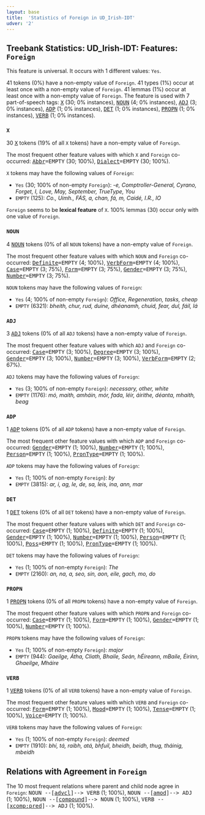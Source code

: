```yaml
---
layout: base
title:  'Statistics of Foreign in UD_Irish-IDT'
udver: '2'
---
```


## Treebank Statistics: UD_Irish-IDT: Features: `Foreign`

This feature is universal.
It occurs with 1 different values: `Yes`.

41 tokens (0%) have a non-empty value of `Foreign`.
41 types (1%) occur at least once with a non-empty value of `Foreign`.
41 lemmas (1%) occur at least once with a non-empty value of `Foreign`.
The feature is used with 7 part-of-speech tags: <tt><a href="ga_idt-pos-X.html">X</a></tt> (30; 0% instances), <tt><a href="ga_idt-pos-NOUN.html">NOUN</a></tt> (4; 0% instances), <tt><a href="ga_idt-pos-ADJ.html">ADJ</a></tt> (3; 0% instances), <tt><a href="ga_idt-pos-ADP.html">ADP</a></tt> (1; 0% instances), <tt><a href="ga_idt-pos-DET.html">DET</a></tt> (1; 0% instances), <tt><a href="ga_idt-pos-PROPN.html">PROPN</a></tt> (1; 0% instances), <tt><a href="ga_idt-pos-VERB.html">VERB</a></tt> (1; 0% instances).

### `X`

30 <tt><a href="ga_idt-pos-X.html">X</a></tt> tokens (19% of all `X` tokens) have a non-empty value of `Foreign`.

The most frequent other feature values with which `X` and `Foreign` co-occurred: <tt><a href="ga_idt-feat-Abbr.html">Abbr</a></tt><tt>=EMPTY</tt> (30; 100%), <tt><a href="ga_idt-feat-Dialect.html">Dialect</a></tt><tt>=EMPTY</tt> (30; 100%).

`X` tokens may have the following values of `Foreign`:

* `Yes` (30; 100% of non-empty `Foreign`): <em>-e, Comptroller-General, Cyrano, Forget, I, Love, May, September, TrueType, You</em>
* `EMPTY` (125): <em>Co., Uimh., FÁS, a, chan, fá, m, Caidé, I.R., IO</em>

`Foreign` seems to be **lexical feature** of `X`. 100% lemmas (30) occur only with one value of `Foreign`.

### `NOUN`

4 <tt><a href="ga_idt-pos-NOUN.html">NOUN</a></tt> tokens (0% of all `NOUN` tokens) have a non-empty value of `Foreign`.

The most frequent other feature values with which `NOUN` and `Foreign` co-occurred: <tt><a href="ga_idt-feat-Definite.html">Definite</a></tt><tt>=EMPTY</tt> (4; 100%), <tt><a href="ga_idt-feat-VerbForm.html">VerbForm</a></tt><tt>=EMPTY</tt> (4; 100%), <tt><a href="ga_idt-feat-Case.html">Case</a></tt><tt>=EMPTY</tt> (3; 75%), <tt><a href="ga_idt-feat-Form.html">Form</a></tt><tt>=EMPTY</tt> (3; 75%), <tt><a href="ga_idt-feat-Gender.html">Gender</a></tt><tt>=EMPTY</tt> (3; 75%), <tt><a href="ga_idt-feat-Number.html">Number</a></tt><tt>=EMPTY</tt> (3; 75%).

`NOUN` tokens may have the following values of `Foreign`:

* `Yes` (4; 100% of non-empty `Foreign`): <em>Office, Regeneration, tasks, cheap</em>
* `EMPTY` (6321): <em>bheith, chur, rud, duine, dhéanamh, chuid, fear, dul, fáil, lá</em>

### `ADJ`

3 <tt><a href="ga_idt-pos-ADJ.html">ADJ</a></tt> tokens (0% of all `ADJ` tokens) have a non-empty value of `Foreign`.

The most frequent other feature values with which `ADJ` and `Foreign` co-occurred: <tt><a href="ga_idt-feat-Case.html">Case</a></tt><tt>=EMPTY</tt> (3; 100%), <tt><a href="ga_idt-feat-Degree.html">Degree</a></tt><tt>=EMPTY</tt> (3; 100%), <tt><a href="ga_idt-feat-Gender.html">Gender</a></tt><tt>=EMPTY</tt> (3; 100%), <tt><a href="ga_idt-feat-Number.html">Number</a></tt><tt>=EMPTY</tt> (3; 100%), <tt><a href="ga_idt-feat-VerbForm.html">VerbForm</a></tt><tt>=EMPTY</tt> (2; 67%).

`ADJ` tokens may have the following values of `Foreign`:

* `Yes` (3; 100% of non-empty `Foreign`): <em>necessary, other, white</em>
* `EMPTY` (1176): <em>mó, maith, amháin, mór, fada, léir, áirithe, déanta, mhaith, beag</em>

### `ADP`

1 <tt><a href="ga_idt-pos-ADP.html">ADP</a></tt> tokens (0% of all `ADP` tokens) have a non-empty value of `Foreign`.

The most frequent other feature values with which `ADP` and `Foreign` co-occurred: <tt><a href="ga_idt-feat-Gender.html">Gender</a></tt><tt>=EMPTY</tt> (1; 100%), <tt><a href="ga_idt-feat-Number.html">Number</a></tt><tt>=EMPTY</tt> (1; 100%), <tt><a href="ga_idt-feat-Person.html">Person</a></tt><tt>=EMPTY</tt> (1; 100%), <tt><a href="ga_idt-feat-PronType.html">PronType</a></tt><tt>=EMPTY</tt> (1; 100%).

`ADP` tokens may have the following values of `Foreign`:

* `Yes` (1; 100% of non-empty `Foreign`): <em>by</em>
* `EMPTY` (3815): <em>ar, i, ag, le, de, sa, leis, ina, ann, mar</em>

### `DET`

1 <tt><a href="ga_idt-pos-DET.html">DET</a></tt> tokens (0% of all `DET` tokens) have a non-empty value of `Foreign`.

The most frequent other feature values with which `DET` and `Foreign` co-occurred: <tt><a href="ga_idt-feat-Case.html">Case</a></tt><tt>=EMPTY</tt> (1; 100%), <tt><a href="ga_idt-feat-Definite.html">Definite</a></tt><tt>=EMPTY</tt> (1; 100%), <tt><a href="ga_idt-feat-Gender.html">Gender</a></tt><tt>=EMPTY</tt> (1; 100%), <tt><a href="ga_idt-feat-Number.html">Number</a></tt><tt>=EMPTY</tt> (1; 100%), <tt><a href="ga_idt-feat-Person.html">Person</a></tt><tt>=EMPTY</tt> (1; 100%), <tt><a href="ga_idt-feat-Poss.html">Poss</a></tt><tt>=EMPTY</tt> (1; 100%), <tt><a href="ga_idt-feat-PronType.html">PronType</a></tt><tt>=EMPTY</tt> (1; 100%).

`DET` tokens may have the following values of `Foreign`:

* `Yes` (1; 100% of non-empty `Foreign`): <em>The</em>
* `EMPTY` (2160): <em>an, na, a, seo, sin, aon, eile, gach, mo, do</em>

### `PROPN`

1 <tt><a href="ga_idt-pos-PROPN.html">PROPN</a></tt> tokens (0% of all `PROPN` tokens) have a non-empty value of `Foreign`.

The most frequent other feature values with which `PROPN` and `Foreign` co-occurred: <tt><a href="ga_idt-feat-Case.html">Case</a></tt><tt>=EMPTY</tt> (1; 100%), <tt><a href="ga_idt-feat-Form.html">Form</a></tt><tt>=EMPTY</tt> (1; 100%), <tt><a href="ga_idt-feat-Gender.html">Gender</a></tt><tt>=EMPTY</tt> (1; 100%), <tt><a href="ga_idt-feat-Number.html">Number</a></tt><tt>=EMPTY</tt> (1; 100%).

`PROPN` tokens may have the following values of `Foreign`:

* `Yes` (1; 100% of non-empty `Foreign`): <em>major</em>
* `EMPTY` (944): <em>Gaeilge, Átha, Cliath, Bhaile, Seán, hÉireann, mBaile, Éirinn, Ghaeilge, Mháire</em>

### `VERB`

1 <tt><a href="ga_idt-pos-VERB.html">VERB</a></tt> tokens (0% of all `VERB` tokens) have a non-empty value of `Foreign`.

The most frequent other feature values with which `VERB` and `Foreign` co-occurred: <tt><a href="ga_idt-feat-Form.html">Form</a></tt><tt>=EMPTY</tt> (1; 100%), <tt><a href="ga_idt-feat-Mood.html">Mood</a></tt><tt>=EMPTY</tt> (1; 100%), <tt><a href="ga_idt-feat-Tense.html">Tense</a></tt><tt>=EMPTY</tt> (1; 100%), <tt><a href="ga_idt-feat-Voice.html">Voice</a></tt><tt>=EMPTY</tt> (1; 100%).

`VERB` tokens may have the following values of `Foreign`:

* `Yes` (1; 100% of non-empty `Foreign`): <em>deemed</em>
* `EMPTY` (1910): <em>bhí, tá, raibh, atá, bhfuil, bheidh, beidh, thug, tháinig, mbeidh</em>

## Relations with Agreement in `Foreign`

The 10 most frequent relations where parent and child node agree in `Foreign`:
<tt>NOUN --[<tt><a href="ga_idt-dep-advcl.html">advcl</a></tt>]--> VERB</tt> (1; 100%),
<tt>NOUN --[<tt><a href="ga_idt-dep-amod.html">amod</a></tt>]--> ADJ</tt> (1; 100%),
<tt>NOUN --[<tt><a href="ga_idt-dep-compound.html">compound</a></tt>]--> NOUN</tt> (1; 100%),
<tt>VERB --[<tt><a href="ga_idt-dep-xcomp-pred.html">xcomp:pred</a></tt>]--> ADJ</tt> (1; 100%).

